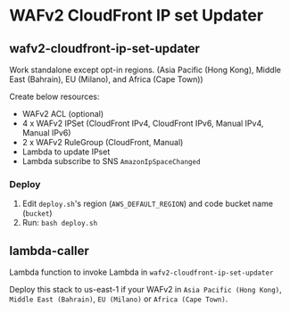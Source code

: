 # WAFv2 CloudFront IP set Updater

## wafv2-cloudfront-ip-set-updater

Work standalone except opt-in regions. (Asia Pacific (Hong Kong), Middle East (Bahrain), EU (Milano), and Africa (Cape Town))

Create below resources:

* WAFv2 ACL (optional)
* 4 x WAFv2 IPSet (CloudFront IPv4, CloudFront IPv6, Manual IPv4, Manual IPv6)
* 2 x WAFv2 RuleGroup (CloudFront, Manual)
* Lambda to update IPset
* Lambda subscribe to SNS `AmazonIpSpaceChanged`

### Deploy

1. Edit `deploy.sh`'s region (`AWS_DEFAULT_REGION`) and code bucket name (`bucket`)
1. Run: `bash deploy.sh`

## lambda-caller

Lambda function to invoke Lambda in `wafv2-cloudfront-ip-set-updater`

Deploy this stack to us-east-1 if your WAFv2 in `Asia Pacific (Hong Kong)`, `Middle East (Bahrain)`, `EU (Milano)` or `Africa (Cape Town)`.
